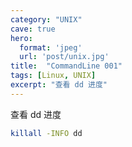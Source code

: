```yaml
---
category: "UNIX"
cave: true
hero:
  format: 'jpeg'
  url: 'post/unix.jpg'
title:  "CommandLine 001"
tags: [Linux, UNIX]
excerpt: "查看 dd 进度"
---
```

查看 dd 进度

```sh
killall -INFO dd
```
